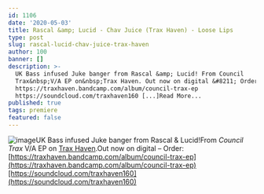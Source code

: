 ```yaml
---
id: 1106
date: '2020-05-03'
title: Rascal &amp; Lucid - Chav Juice (Trax Haven) - Loose Lips
type: post
slug: rascal-lucid-chav-juice-trax-haven
author: 100
banner: []
description: >-
  UK Bass infused Juke banger from Rascal &amp; Lucid! From Council
  Trax&nbsp;V/A EP on&nbsp;Trax Haven. Out now on digital &#8211; Order:
  https://traxhaven.bandcamp.com/album/council-trax-ep
  https://soundcloud.com/traxhaven160 [...]Read More...
published: true
tags: premiere
featured: false
---
```

![image](../undefined)UK Bass infused Juke banger from Rascal & Lucid!From _Council Trax_ V/A EP on [Trax Haven](https://traxhaven.bandcamp.com/).Out now on digital – Order: [](https://traxhaven.bandcamp.com/album/council-trax-ep)[https://traxhaven.bandcamp.com/album/council-trax-ep](https://traxhaven.bandcamp.com/album/council-trax-ep)[https://soundcloud.com/traxhaven160](https://soundcloud.com/traxhaven160)